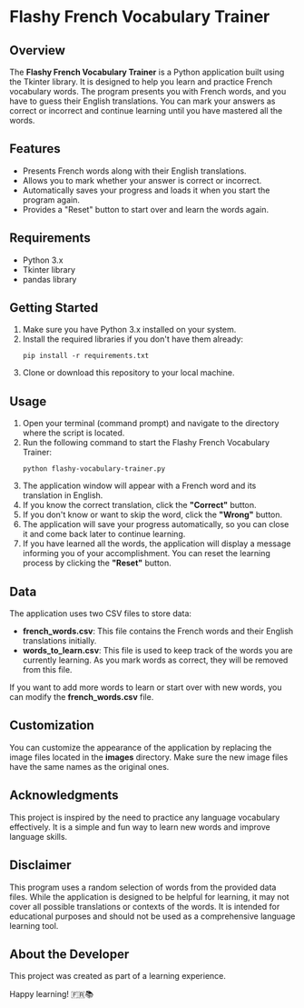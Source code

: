 # Flashy French Vocabulary Trainer

## Overview
The **Flashy French Vocabulary Trainer** is a Python application built using the Tkinter library. It is designed to help you learn and practice French vocabulary words. The program presents you with French words, and you have to guess their English translations. You can mark your answers as correct or incorrect and continue learning until you have mastered all the words.

## Features
- Presents French words along with their English translations.
- Allows you to mark whether your answer is correct or incorrect.
- Automatically saves your progress and loads it when you start the program again.
- Provides a "Reset" button to start over and learn the words again.

## Requirements
- Python 3.x
- Tkinter library
- pandas library

## Getting Started
1. Make sure you have Python 3.x installed on your system.
2. Install the required libraries if you don't have them already:
   ```
   pip install -r requirements.txt
   ```
3. Clone or download this repository to your local machine.

## Usage
1. Open your terminal (command prompt) and navigate to the directory where the script is located.
2. Run the following command to start the Flashy French Vocabulary Trainer:
   ```
   python flashy-vocabulary-trainer.py
   ```
3. The application window will appear with a French word and its translation in English.
4. If you know the correct translation, click the **"Correct"** button.
5. If you don't know or want to skip the word, click the **"Wrong"** button.
6. The application will save your progress automatically, so you can close it and come back later to continue learning.
7. If you have learned all the words, the application will display a message informing you of your accomplishment. You can reset the learning process by clicking the **"Reset"** button.

## Data
The application uses two CSV files to store data:
- **french_words.csv**: This file contains the French words and their English translations initially.
- **words_to_learn.csv**: This file is used to keep track of the words you are currently learning. As you mark words as correct, they will be removed from this file.

If you want to add more words to learn or start over with new words, you can modify the **french_words.csv** file.

## Customization
You can customize the appearance of the application by replacing the image files located in the **images** directory. Make sure the new image files have the same names as the original ones.

## Acknowledgments
This project is inspired by the need to practice any language vocabulary effectively. It is a simple and fun way to learn new words and improve language skills.

## Disclaimer
This program uses a random selection of words from the provided data files. While the application is designed to be helpful for learning, it may not cover all possible translations or contexts of the words. It is intended for educational purposes and should not be used as a comprehensive language learning tool.

## About the Developer
This project was created as part of a learning experience.

Happy learning! 🇫🇷📚